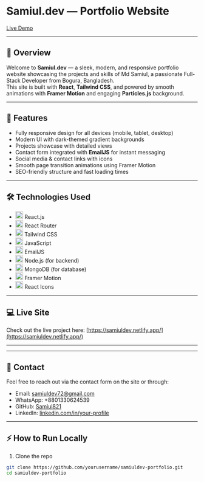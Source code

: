 # Samiul.dev — Portfolio Website

[Live Demo](https://samiuldev.netlify.app/)

---

## 🚀 Overview

Welcome to **Samiul.dev** — a sleek, modern, and responsive portfolio website showcasing the projects and skills of Md Samiul, a passionate Full-Stack Developer from Bogura, Bangladesh.  
This site is built with **React**, **Tailwind CSS**, and powered by smooth animations with **Framer Motion** and engaging **Particles.js** background.

---

## 🎯 Features

- Fully responsive design for all devices (mobile, tablet, desktop)  
- Modern UI with dark-themed gradient backgrounds  
- Projects showcase with detailed views  
- Contact form integrated with **EmailJS** for instant messaging  
- Social media & contact links with icons  
- Smooth page transition animations using Framer Motion  
- SEO-friendly structure and fast loading times  

---

## 🛠 Technologies Used

- <img src="https://cdn.jsdelivr.net/gh/devicons/devicon/icons/react/react-original.svg" alt="React" width="20" height="20" /> React.js  
- <img src="https://cdn.jsdelivr.net/gh/devicons/devicon/icons/react/react-original.svg" alt="React Router" width="20" height="20" /> React Router  
- <img src="https://cdn.jsdelivr.net/gh/devicons/devicon/icons/tailwindcss/tailwindcss-plain.svg" alt="Tailwind CSS" width="20" height="20" /> Tailwind CSS  
- <img src="https://cdn.jsdelivr.net/gh/devicons/devicon/icons/javascript/javascript-original.svg" alt="JavaScript" width="20" height="20" /> JavaScript  
- <img src="https://cdn.jsdelivr.net/gh/devicons/devicon/icons/emailjs/emailjs-original.svg" alt="EmailJS" width="20" height="20" /> EmailJS  
- <img src="https://cdn.jsdelivr.net/gh/devicons/devicon/icons/nodejs/nodejs-original.svg" alt="Node.js" width="20" height="20" /> Node.js (for backend)  
- <img src="https://cdn.jsdelivr.net/gh/devicons/devicon/icons/mongodb/mongodb-original.svg" alt="MongoDB" width="20" height="20" /> MongoDB (for database)  
- <img src="https://cdn.jsdelivr.net/gh/devicons/devicon/icons/framer/framer-motion.svg" alt="Framer Motion" width="20" height="20" /> Framer Motion  
- <img src="https://cdn.jsdelivr.net/gh/devicons/devicon/icons/react/react-original.svg" alt="React Icons" width="20" height="20" /> React Icons  


---

## 💻 Live Site

Check out the live project here: [https://samiuldev.netlify.app/](https://samiuldev.netlify.app/)

---



---

## 📧 Contact

Feel free to reach out via the contact form on the site or through:

- Email: samiuldev72@gmail.com  
- WhatsApp: +8801330624539  
- GitHub: [Samiul821](https://github.com/Samiul821)  
- LinkedIn: [linkedin.com/in/your-profile]([https://linkedin.com/in/your-profile](https://www.linkedin.com/in/samiul-islam-40942a34a/))  

---

## ⚡ How to Run Locally

1. Clone the repo  
```bash
git clone https://github.com/yourusername/samiuldev-portfolio.git
cd samiuldev-portfolio
